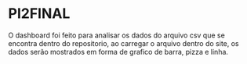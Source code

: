 # PI2FINAL
O dashboard foi feito para analisar os dados do arquivo csv que se encontra dentro do repositorio, ao carregar o arquivo dentro do site, os dados serão mostrados em forma de grafico de barra, pizza e linha.


